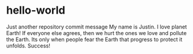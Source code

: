 # hello-world
Just another repository
commit message
My name is Justin. I love planet Earth!
If everyone else agrees, then we hurt the ones we love and pollute the Earth.
Its only when people fear the Earth that progress to protect it unfolds.
Success!
